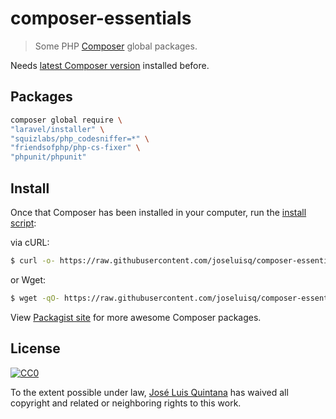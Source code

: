 # composer-essentials
> Some PHP [Composer](https://getcomposer.org) global packages.

Needs [latest Composer version](https://getcomposer.org/download/) installed before. 

## Packages

```sh
composer global require \
"laravel/installer" \
"squizlabs/php_codesniffer=*" \
"friendsofphp/php-cs-fixer" \
"phpunit/phpunit"
```

## Install
Once that Composer has been installed in your computer, run the [install script](./install.sh):

via cURL:
```sh
$ curl -o- https://raw.githubusercontent.com/joseluisq/composer-essentials/master/install.sh | bash
```

or Wget:

```sh
$ wget -qO- https://raw.githubusercontent.com/joseluisq/composer-essentials/master/install.sh | bash
```

View [Packagist site](https://packagist.org/) for more awesome Composer packages.

## License

[![CC0](http://i.creativecommons.org/p/zero/1.0/88x31.png)](http://creativecommons.org/publicdomain/zero/1.0/)

To the extent possible under law, [José Luis Quintana](http://git.io/joseluisq
  ) has waived all copyright and related or neighboring rights to this work.
  
